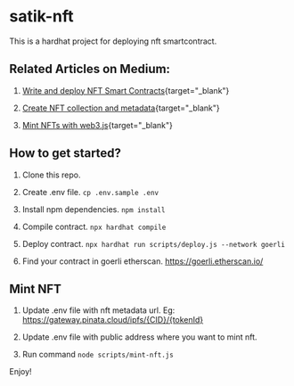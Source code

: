 # satik-nft

This is a hardhat project for deploying nft smartcontract.


## Related Articles on Medium:

1. [Write and deploy NFT Smart Contracts](https://prajwalbati.medium.com/write-and-deploy-nft-smart-contracts-af8ca48e6917){target="_blank"}

2. [Create NFT collection and metadata](https://prajwalbati.medium.com/create-nft-collection-and-metadata-6dce86cb0710){target="_blank"}

3. [Mint NFTs with web3.js](https://prajwalbati.medium.com/mint-nfts-with-web3-js-b39a3ada2d9b){target="_blank"}


## How to get started?

1. Clone this repo.

2. Create .env file.  `cp .env.sample .env`

3. Install npm dependencies. `npm install`

4. Compile contract. `npx hardhat compile`

5. Deploy contract. `npx hardhat run scripts/deploy.js --network goerli`

6. Find your contract in goerli etherscan. https://goerli.etherscan.io/


## Mint NFT

1. Update .env file with nft metadata url. Eg: https://gateway.pinata.cloud/ipfs/{CID}/{tokenId}

2. Update .env file with public address where you want to mint nft.

3. Run command `node scripts/mint-nft.js`


Enjoy!